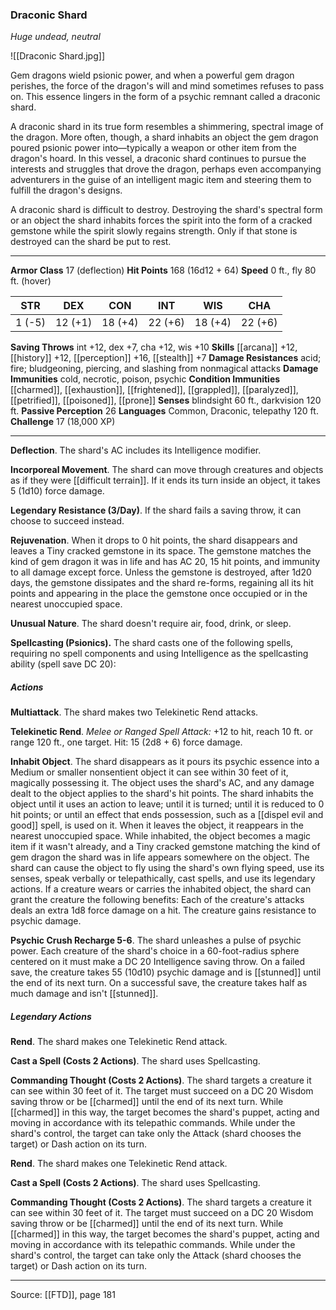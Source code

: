 ### Draconic Shard
_Huge undead, neutral_

![[Draconic Shard.jpg]]

Gem dragons wield psionic power, and when a powerful gem dragon perishes, the force of the dragon's will and mind sometimes refuses to pass on. This essence lingers in the form of a psychic remnant called a draconic shard.

A draconic shard in its true form resembles a shimmering, spectral image of the dragon. More often, though, a shard inhabits an object the gem dragon poured psionic power into—typically a weapon or other item from the dragon's hoard. In this vessel, a draconic shard continues to pursue the interests and struggles that drove the dragon, perhaps even accompanying adventurers in the guise of an intelligent magic item and steering them to fulfill the dragon's designs.

A draconic shard is difficult to destroy. Destroying the shard's spectral form or an object the shard inhabits forces the spirit into the form of a cracked gemstone while the spirit slowly regains strength. Only if that stone is destroyed can the shard be put to rest.




---

**Armor Class** 17 (deflection)
**Hit Points** 168 (16d12 + 64)
**Speed** 0 ft., fly 80 ft. (hover)

| STR     | DEX     | CON     | INT     | WIS     | CHA     |
|---------|---------|---------|---------|---------|---------|
| 1 (-5) | 12 (+1) | 18 (+4) | 22 (+6) | 18 (+4) | 22 (+6) |

**Saving Throws** int +12, dex +7, cha +12, wis +10
**Skills** [[arcana]] +12, [[history]] +12, [[perception]] +16, [[stealth]] +7
**Damage Resistances** acid; fire; bludgeoning, piercing, and slashing from nonmagical attacks
**Damage Immunities** cold, necrotic, poison, psychic
**Condition Immunities** [[charmed]], [[exhaustion]], [[frightened]], [[grappled]], [[paralyzed]], [[petrified]], [[poisoned]], [[prone]]
**Senses** blindsight 60 ft., darkvision 120 ft.
**Passive Perception** 26
**Languages** Common, Draconic, telepathy 120 ft.
**Challenge** 17 (18,000 XP)

---

**Deflection**. The shard's AC includes its Intelligence modifier.

**Incorporeal Movement**. The shard can move through creatures and objects as if they were [[difficult terrain]]. If it ends its turn inside an object, it takes 5 (1d10) force damage.

**Legendary Resistance (3/Day)**. If the shard fails a saving throw, it can choose to succeed instead.

**Rejuvenation**. When it drops to 0 hit points, the shard disappears and leaves a Tiny cracked gemstone in its space. The gemstone matches the kind of gem dragon it was in life and has AC 20, 15 hit points, and immunity to all damage except force. Unless the gemstone is destroyed, after 1d20 days, the gemstone dissipates and the shard re-forms, regaining all its hit points and appearing in the place the gemstone once occupied or in the nearest unoccupied space.

**Unusual Nature**. The shard doesn't require air, food, drink, or sleep.

**Spellcasting (Psionics).** The shard casts one of the following spells, requiring no spell components and using Intelligence as the spellcasting ability (spell save DC 20):

##### Actions
**Multiattack**. The shard makes two Telekinetic Rend attacks.

**Telekinetic Rend**. _Melee or Ranged Spell Attack:_ +12 to hit, reach 10 ft. or range 120 ft., one target. Hit: 15 (2d8 + 6) force damage.

**Inhabit Object**. The shard disappears as it pours its psychic essence into a Medium or smaller nonsentient object it can see within 30 feet of it, magically possessing it. The object uses the shard's AC, and any damage dealt to the object applies to the shard's hit points. The shard inhabits the object until it uses an action to leave; until it is turned; until it is reduced to 0 hit points; or until an effect that ends possession, such as a [[dispel evil and good]] spell, is used on it. When it leaves the object, it reappears in the nearest unoccupied space. While inhabited, the object becomes a magic item if it wasn't already, and a Tiny cracked gemstone matching the kind of gem dragon the shard was in life appears somewhere on the object. The shard can cause the object to fly using the shard's own flying speed, use its senses, speak verbally or telepathically, cast spells, and use its legendary actions. If a creature wears or carries the inhabited object, the shard can grant the creature the following benefits: Each of the creature's attacks deals an extra 1d8 force damage on a hit. The creature gains resistance to psychic damage.

**Psychic Crush Recharge 5-6**. The shard unleashes a pulse of psychic power. Each creature of the shard's choice in a 60-foot-radius sphere centered on it must make a DC 20 Intelligence saving throw. On a failed save, the creature takes 55 (10d10) psychic damage and is [[stunned]] until the end of its next turn. On a successful save, the creature takes half as much damage and isn't [[stunned]].

##### Legendary Actions
**Rend**. The shard makes one Telekinetic Rend attack.

**Cast a Spell (Costs 2 Actions)**. The shard uses Spellcasting.

**Commanding Thought (Costs 2 Actions)**. The shard targets a creature it can see within 30 feet of it. The target must succeed on a DC 20 Wisdom saving throw or be [[charmed]] until the end of its next turn. While [[charmed]] in this way, the target becomes the shard's puppet, acting and moving in accordance with its telepathic commands. While under the shard's control, the target can take only the Attack (shard chooses the target) or Dash action on its turn.

**Rend**. The shard makes one Telekinetic Rend attack.

**Cast a Spell (Costs 2 Actions)**. The shard uses Spellcasting.

**Commanding Thought (Costs 2 Actions)**. The shard targets a creature it can see within 30 feet of it. The target must succeed on a DC 20 Wisdom saving throw or be [[charmed]] until the end of its next turn. While [[charmed]] in this way, the target becomes the shard's puppet, acting and moving in accordance with its telepathic commands. While under the shard's control, the target can take only the Attack (shard chooses the target) or Dash action on its turn.


---

Source: [[FTD]], page 181